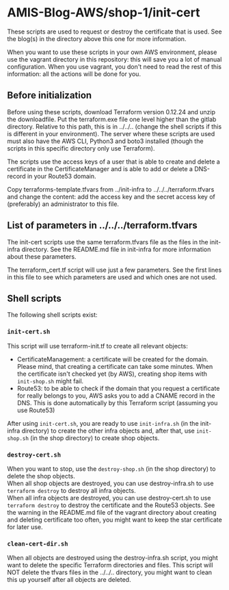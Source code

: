 # AMIS-Blog-AWS/shop-1/init-cert

These scripts are used to request or destroy the certificate that is used. See the blog(s) in the directory
above this one for more information.

When you want to use these scripts in your own AWS environment, please use the vagrant directory in this
repository: this will save you a lot of manual configuration. When you use vagrant, you don't need to 
read the rest of this information: all the actions will be done for you.

## Before initialization

Before using these scripts, download Terraform version 0.12.24 and unzip the downloadfile. Put the
terraform.exe file one level higher than the gitlab directory. Relative to this path, this is in ../../.. 
(change the shell scripts if this is different in your environment). The server where these scripts are used 
must also have the AWS CLI, Python3 and boto3 installed (though the scripts in this specific directory only 
use Terraform).

The scripts use the access keys of a user that is able to create and delete a certificate in the CertificateManager 
and is able to add or delete a DNS-record in your Route53 domain.

Copy terraforms-template.tfvars from ../init-infra to ../../../terraform.tfvars and change the content: add the 
access key and the secret access key of (preferably) an administrator to this file.

## List of parameters in ../../../terraform.tfvars

The init-cert scripts use the same terraform.tfvars file as the files in the init-infra directory. See the 
README.md file in init-infra for more information about these parameters.

The terraform_cert.tf script will use just a few parameters. See the first lines in this file to see which
parameters are used and which ones are not used.

## Shell scripts

The following shell scripts exist:

### `init-cert.sh`

This script will use terraform-init.tf to create all relevant objects:
- CertificateManagement: a certificate will be created for the domain. Please mind, that creating a certificate can take some minutes. When the certificate isn't checked yet (by AWS), creating shop items with `init-shop.sh` might fail.
- Route53: to be able to check if the domain that you request a certificate for really belongs to you, AWS asks you to add a CNAME record in the DNS. This is done automatically by this Terraform script (assuming you use Route53)

After using `init-cert.sh`, you are ready to use `init-infra.sh` (in the init-infra directory) to create the other 
infra objects and, after that, use `init-shop.sh` (in the shop directory) to create shop objects.

### `destroy-cert.sh`

When you want to stop, use the `destroy-shop.sh` (in the shop directory) to delete the shop objects.\
When all shop objects are destroyed, you can use destroy-infra.sh to use `terraform destroy` to destroy all infra objects. \
When all infra objects are destroyed, you can use destroy-cert.sh to use `terraform destroy` to destroy the certificate 
and the Route53 objects. See the warning in the README.md file of the vagrant directory about creating and deleting 
certificate too often, you might want to keep the star certificate for later use.

### `clean-cert-dir.sh`

When all objects are destroyed using the destroy-infra.sh script, you might want to delete the specific
Terraform directories and files. This script will NOT delete the tfvars files in the ../../.. directory,
you might want to clean this up yourself after all objects are deleted.

